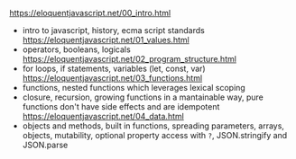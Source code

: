 https://eloquentjavascript.net/00_intro.html
- intro to javascript, history, ecma script standards
https://eloquentjavascript.net/01_values.html
- operators, booleans, logicals
https://eloquentjavascript.net/02_program_structure.html
- for loops, if statements, variables (let, const, var)
https://eloquentjavascript.net/03_functions.html
-  functions, nested functions which leverages lexical scoping
- closure, recursion, growing functions in a mantainable way, pure functions don't have side effects and are idempotent
https://eloquentjavascript.net/04_data.html
- objects and methods, built in functions, spreading parameters, arrays, objects, mutability, optional property access with `?`, JSON.stringify and JSON.parse
